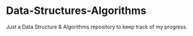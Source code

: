 # Data-Structures-Algorithms
Just a Data Structure &amp; Algorithms repository to keep track of my progress.
